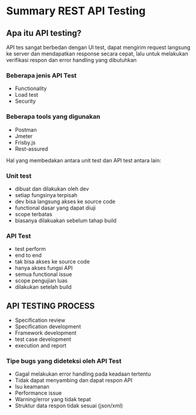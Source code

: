 # Summary REST API Testing

## Apa itu API testing?

API tes sangat berbedan dengan UI test, dapat mengirim request langsung ke server dan mendapatkan response secara cepat, lalu untuk melakukan verifikasi respon dan error handling yang dibutuhkan

### Beberapa jenis API Test

- Functionality
- Load test
- Security

### Beberapa tools yang digunakan

- Postman
- Jmeter
- Frisby.js
- Rest-assured

Hal yang membedakan antara unit test dan API test antara lain:

### Unit test

- dibuat dan dilakukan oleh dev
- setiap fungsinya terpisah
- dev bisa langsung akses ke source code
- functional dasar yang dapat diuji
- scope terbatas
- biasanya dilakuakan sebelum tahap build

### API Test

- test perform
- end to end
- tak bisa akses ke source code
- hanya akses fungsi API
- semua functional issue
- scope pengujian luas
- dilakukan setelah build

## API TESTING PROCESS

- Specification review
- Specification development
- Framework development
- test case development
- execution and report

### Tipe bugs yang dideteksi oleh API Test

- Gagal melakukan error handling pada keadaan tertentu
- Tidak dapat menyambing dan dapat respon API
- Isu keamanan
- Performance issue
- Warning/error yang tidak tepat
- Struktur data respon tidak sesuai (json/xml)
